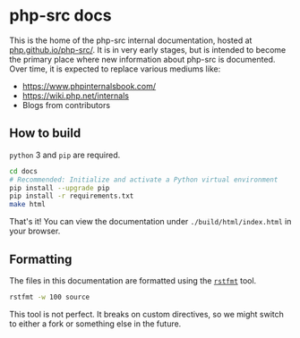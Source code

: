 # php-src docs

This is the home of the php-src internal documentation, hosted at
[php.github.io/php-src/](https://php.github.io/php-src/). It is in very early
stages, but is intended to become the primary place where new information about
php-src is documented. Over time, it is expected to replace various mediums
like:

* https://www.phpinternalsbook.com/
* https://wiki.php.net/internals
* Blogs from contributors

## How to build

`python` 3 and `pip` are required.

```bash
cd docs
# Recommended: Initialize and activate a Python virtual environment
pip install --upgrade pip
pip install -r requirements.txt
make html
```

That's it! You can view the documentation under `./build/html/index.html` in
your browser.

## Formatting

The files in this documentation are formatted using the
[``rstfmt``](https://github.com/dzhu/rstfmt) tool.

```bash
rstfmt -w 100 source
```

This tool is not perfect. It breaks on custom directives, so we might switch to
either a fork or something else in the future.
